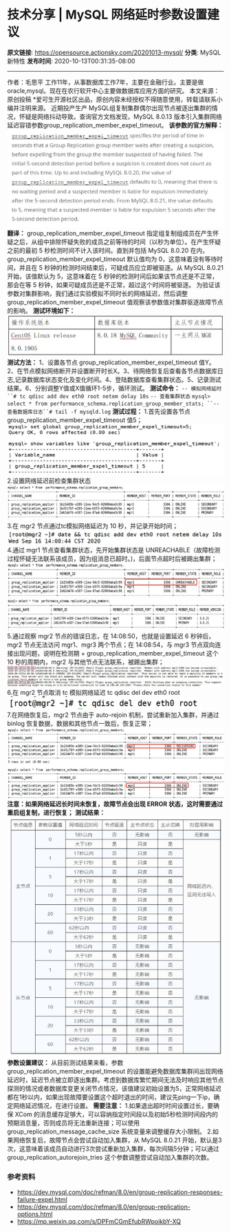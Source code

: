 # 技术分享 | MySQL 网络延时参数设置建议

**原文链接**: https://opensource.actionsky.com/20201013-mysql/
**分类**: MySQL 新特性
**发布时间**: 2020-10-13T00:31:35-08:00

---

作者：毛思平
工作11年，从事数据库工作7年，主要在金融行业。主要是做oracle,mysql。现在在农行软开中心主要做数据库应用方面的研究。
本文来源：原创投稿
*爱可生开源社区出品，原创内容未经授权不得随意使用，转载请联系小编并注明来源。
近期投产生产 MySQL组复制集群偶尔出现节点被逐出集群的情况，怀疑是网络抖动导致。查询官方文档发现，MySQL 8.0.13 版本引入集群网络延迟容错参数group_replication_member_expel_timeout。
**该参数的官方解释：**
![](.img/7677124f.jpg)											
**翻译：**
group_replication_member_expel_timeout 指定组复制组成员在产生怀疑之后，从组中排除怀疑失败的成员之前等待的时间（以秒为单位）。在产生怀疑之前的最初 5 秒检测时间不计入该时间。直到并包括 MySQL 8.0.20 在内，group_replication_member_expel_timeout 默认值均为 0，这意味着没有等待时间，并且在 5 秒钟的检测时间结束后，可疑成员应立即被驱逐。从 MySQL 8.0.21 开始，该值默认为 5，这意味着在 5 秒钟的检测时间后如果该节点还是不正常，那会在等 5 秒钟，如果可疑成员还是不正常，超过这个时间将被驱逐。
为验证该参数对集群影响，我们通过实验模拟不同时长的网络延迟，然后调整group_replication_member_expel_timeout 值观察该参数值对集群驱逐故障节点的影响。
**测试环境如下：**
![](.img/984b131e.jpg)											
**测试方法：**
1、设置各节点 group_replication_member_expel_timeout 值Y。2、在节点模拟网络断开并设置断开时长X。3、待网络恢复后查看各节点数据库日志,记录数据库状态变化及变化时间。4、登陆数据库查看集群状态。5、记录测试结果。6、分别调整Y值或X值循环1-5步，循环测试。
**测试命令：**
`-- 模拟网络延时``# tc qdisc add dev eth0 root netem delay 10s`
`-- 查看集群状态`
`mysql> select * from performance_schema.replication_group_member_stats;
``-- 查看数据库日志``# tail -f mysqld.log`
**测试过程：**
1.首先设置各节点 group_replication_member_expel_timeout 值5；
![](.img/79e93c27.jpg)											
2.设置网络延迟前检查集群状态
![](.img/f40953c5.jpg)											
3.在 mgr2 节点通过tc模拟网络延迟为 10 秒，并记录开始时间； 
![](.img/2edc482f.jpg)											
4.通过 mgr1 节点查看集群状态，先开始集群状态是 UNREACHABLE（故障检测过程怀疑无法联系该成员，因为组消息已超时。)，后面节点超时后被踢出集群；
![](.img/319367d2.jpg)											
![](.img/3831781a.jpg)											
5.通过观察 mgr2 节点的错误日志，在 14:08:50，也就是设置延迟 6 秒钟后，mgr2 节点无法访问 mgr1、mgr3 两个节点；在 14:08:54，与 mgr3 节点双向连接出现问题，说明在检测期 + group_replication_member_expel_timeout 这个 10 秒的周期内，mgr2 与其他节点无法联系，被踢出集群；
![](.img/606b3978.jpg)											
6.在 mgr2 节点取消 tc 模拟网络延迟 tc qdisc del dev eth0 root 
![](.img/2b08f282.jpg)											
7.在网络恢复后，mgr2 节点由于 auto-rejoin 机制，尝试重新加入集群，并通过 binlog 恢复数据，数据和其他节点一致后，恢复正常；
![](.img/ed486a59.jpg)											
**注意：如果网络延迟长时间未恢复，故障节点会出现 ERROR 状态，这时需要通过重启组复制，进行恢复；**
**测试结果：**
![](.img/0c177683.jpg)											
**参数设置建议：**
从目前测试结果来看，参数 group_replication_member_expel_timeout 的设置能避免数据库集群间出现网络延迟时，延迟节点被立即逐出集群。考虑到数据库繁忙期间无法及时响应其他节点探测的情况或者数据库变更关闭节点情况，该值建议初始设置为5，正常网络延迟都在1秒以内，如果出现故障要设置这个超时退出的时间，建议先ping一下ip，确定网络延迟情况，在进行设置。
**需要注意：**
1.如果退出超时时间设置过长，要确保 XCom 的消息缓存足够大，可以容纳指定时间段以及初始5秒检测时间段内的预期消息量，否则成员将无法重新连接；可以使用group_replication_message_cache_size 系统变量来调整缓存大小限制。
2.如果网络恢复后，故障节点会尝试自动加入集群，从 MySQL 8.0.21 开始，默认是3次，这意味着该成员自动进行3次尝试重新加入集群，每次间隔5分钟；可以通过group_replication_autorejoin_tries 这个参数调整尝试自动加入集群的次数。
### 参考资料
- https://dev.mysql.com/doc/refman/8.0/en/group-replication-responses-failure-expel.html
- https://dev.mysql.com/doc/refman/8.0/en/group-replication-options.html
- https://mp.weixin.qq.com/s/DPFmCGmEfubRWpoikbY-XQ